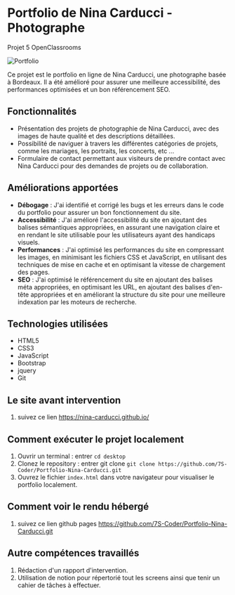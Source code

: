 # Portfolio de Nina Carducci - Photographe
Projet 5 OpenClassrooms

![Portfolio](https://img.shields.io/badge/Portfolio-Nina%20Carducci-orange)

Ce projet est le portfolio en ligne de Nina Carducci, une photographe basée à Bordeaux. Il a été amélioré pour assurer une meilleure accessibilité, des performances optimisées et un bon référencement SEO.


## Fonctionnalités

- Présentation des projets de photographie de Nina Carducci, avec des images de haute qualité et des descriptions détaillées.
- Possibilité de naviguer à travers les différentes catégories de projets, comme les mariages, les portraits, les  concerts, etc ...
- Formulaire de contact permettant aux visiteurs de prendre contact avec Nina Carducci pour des demandes de projets ou de collaboration.

## Améliorations apportées

- **Débogage** : J'ai identifié et corrigé les bugs et les erreurs dans le code du portfolio pour assurer un bon fonctionnement du site.
- **Accessibilité** : J'ai amélioré l'accessibilité du site en ajoutant des balises sémantiques appropriées, en assurant une navigation claire et en rendant le site utilisable pour les utilisateurs ayant des handicaps visuels.
- **Performances** : J'ai optimisé les performances du site en compressant les images, en minimisant les fichiers CSS et JavaScript, en utilisant des techniques de mise en cache et en optimisant la vitesse de chargement des pages.
- **SEO** : J'ai optimisé le référencement du site en ajoutant des balises méta appropriées, en optimisant les URL, en ajoutant des balises d'en-tête appropriées et en améliorant la structure du site pour une meilleure indexation par les moteurs de recherche.


## Technologies utilisées

- HTML5
- CSS3
- JavaScript
- Bootstrap
- jquery
- Git

## Le site avant intervention

1. suivez ce lien https://nina-carducci.github.io/

## Comment exécuter le projet localement

1. Ouvrir un terminal : entrer `cd desktop`
2. Clonez le repository : entrer git clone `git clone https://github.com/7S-Coder/Portfolio-Nina-Carducci.git`
3. Ouvrez le fichier `index.html` dans votre navigateur pour visualiser le portfolio localement.

## Comment voir le rendu hébergé

1. suivez ce lien github pages https://github.com/7S-Coder/Portfolio-Nina-Carducci.git

## Autre compétences travaillés
1. Rédaction d'un rapport d'intervention.
2. Utilisation de notion pour répertorié tout les screens ainsi que tenir un cahier de tâches à effectuer.



